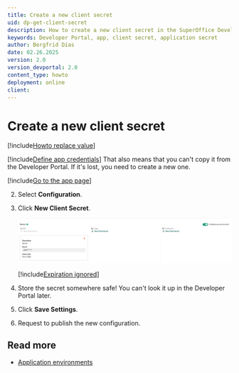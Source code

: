 ```yaml
---
title: Create a new client secret
uid: dp-get-client-secret
description: How to create a new client secret in the SuperOffice Developer Portal.
keywords: Developer Portal, app, client secret, application secret
author: Bergfrid Dias
date: 02.26.2025
version: 2.0
version_devportal: 2.0
content_type: howto
deployment: online
client:
---
```


# Create a new client secret

[!include[Howto replace value](includes/note-clear-to-replace.md)]

[!include[Define app credentials](../../includes/def-app-credentials.md)] That also means that you can't copy it from the Developer Portal. If it's lost, you need to create a new one.

<!-- markdownlint-disable MD029 -->
[!include[Go to the app page](../../includes/go-to-app-page.md)]
<!-- List starts in the include. Next line MUST be 2. -->
2. Select **Configuration**.

3. Click **New Client Secret**.

    ![Application secret -screenshot][img1]

    [!include[Expiration ignored](includes/note-expiration.md)]

4. Store the secret somewhere safe! You can't look it up in the Developer Portal later.

5. Click **Save Settings**.

6. Request to publish the new configuration.
<!-- markdownlint-restore -->

## Read more

* [Application environments][3]

<!-- Referenced links -->
[3]: ../../getting-started/app-envir.md

<!-- Referenced images -->
[img1]: media/client-secret.png
